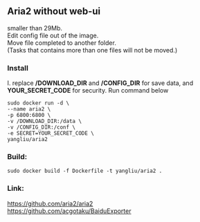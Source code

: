 Aria2 without web-ui
---
smaller than 29Mb.  
Edit config file out of the image.  
Move file completed to another folder.  
(Tasks that contains more than one files will not be moved.)  

### Install
I. replace **/DOWNLOAD_DIR** and **/CONFIG_DIR** for save data, and **YOUR_SECRET_CODE** for security. Run command below  
```
sudo docker run -d \
--name aria2 \
-p 6800:6800 \
-v /DOWNLOAD_DIR:/data \
-v /CONFIG_DIR:/conf \
-e SECRET=YOUR_SECRET_CODE \
yangliu/aria2
```

### Build:  
`sudo docker build -f Dockerfile -t yangliu/aria2 .`  

### Link:  
https://github.com/aria2/aria2  
https://github.com/acgotaku/BaiduExporter  
